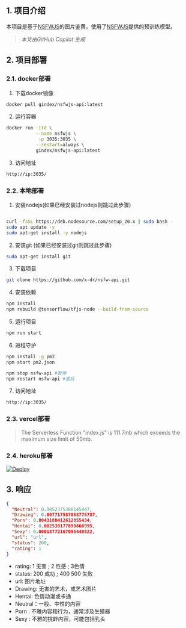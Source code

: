 ## 1. 项目介绍

本项目是基于[NSFWJS](https://github.com/infinitered/nsfwjs)的图片鉴黄，使用了[NSFWJS]()提供的预训练模型。

> *本文由GitHub Copilot 生成*

## 2. 项目部署

### 2.1. docker部署
    
1. 下载docker镜像

```bash
docker pull gindex/nsfwjs-api:latest
```

2. 运行容器

```bash
docker run -itd \
           --name nsfwjs \
            -p 3035:3035 \
           --restart=always \
           gindex/nsfwjs-api:latest
```

3. 访问地址

```bash
http://ip:3035/
```


### 2.2. 本地部署

1. 安装nodejs(如果已经安装过nodejs则跳过此步骤)

```bash

curl -fsSL https://deb.nodesource.com/setup_20.x | sudo bash -
sudo apt update -y
sudo apt-get install -y nodejs
```
2. 安装git (如果已经安装过git则跳过此步骤)

```bash
sudo apt-get install git
```


3. 下载项目

```bash
git clone https://github.com/x-dr/nsfw-api.git
```

4. 安装依赖

```bash
npm install
npm rebuild @tensorflow/tfjs-node --build-from-source
```

5. 运行项目

```bash
npm run start
```
6. 进程守护

```bash
npm install -g pm2
npm start pm2.json

npm stop nsfw-api #暂停
npm restart nsfw-api #重启

```


7. 访问地址

```bash
http://ip:3035/
```

### 2.3. vercel部署

> The Serverless Function "index.js" is 111.7mb which exceeds the maximum size limit of 50mb.




### 2.4. heroku部署

[![Deploy](https://www.herokucdn.com/deploy/button.svg)](https://heroku.com/deploy)


## 3. 响应

```json
{
  "Neutral": 0.9852375388145447,  
  "Drawing": 0.007717587053775787,
  "Porn": 0.0043180412612855434,
  "Hentai": 0.002539177890866995,
  "Sexy": 0.00018772167095448822,
  "url": "url",
  "status": 200,
  "rating": 1
}
```

- rating: 1 无害 ; 2 性感 ; 3色情 
- status: 200 成功 ; 400 500 失败
- url: 图片地址
- Drawing: 无害的艺术，或艺术图片
- Hentai: 色情动漫或卡通
- Neutral：一般、中性的内容
- Porn : 不雅内容和行为，通常涉及生殖器
- Sexy : 不雅的挑衅内容，可能包括乳头





